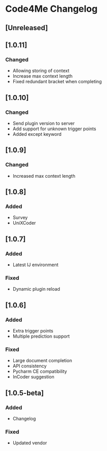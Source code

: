 <!-- Keep a Changelog guide -> https://keepachangelog.com -->

# Code4Me Changelog

## [Unreleased]

## [1.0.11]
### Changed
- Allowing storing of context
- Increase max context length
- Fixed redundant bracket when completing

## [1.0.10]
### Changed
- Send plugin version to server
- Add support for unknown trigger points
- Added except keyword

## [1.0.9]
### Changed
- Increased max context length

## [1.0.8]
### Added
- Survey
- UniXCoder

## [1.0.7]
### Added
- Latest IJ environment

### Fixed
- Dynamic plugin reload

## [1.0.6]
### Added
- Extra trigger points
- Multiple prediction support

### Fixed
- Large document completion
- API consistency
- Pycharm CE compatibility
- InCoder suggestion

## [1.0.5-beta]
### Added
- Changelog

### Fixed
- Updated vendor